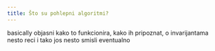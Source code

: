 ```yaml
---
title: Što su pohlepni algoritmi?
---
```


basically objasni kako to funkcionira, kako ih pripoznat, o invarijantama nesto reci i tako jos nesto smisli eventualno
